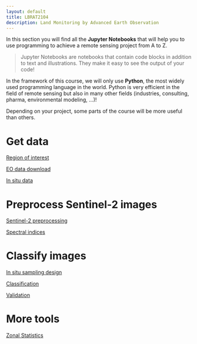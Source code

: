 ```yaml
---
layout: default
title: LBRAT2104
description: Land Monitoring by Advanced Earth Observation
---
```


In this section you will find all the **Jupyter Notebooks** that will help you to use programming to achieve a remote sensing project from A to Z.

> Jupyter Notebooks are notebooks that contain code blocks in addition to text and illustrations. They make it easy to see the output of your code!

In the framework of this course, we will only use **Python**, the most widely used programming language in the world.
Python is very efficient in the field of remote sensing but also in many other fields (industries, consulting, pharma, environmental modeling, ...)! 

Depending on your project, some parts of the course will be more useful than others.

# Get data

[Region of interest](https://nicolasdeffense.github.io/eo-toolbox/region_of_interest.html)

[EO data download](https://nicolasdeffense.github.io/eo-toolbox/eo_data_download.html)

[In situ data](https://nicolasdeffense.github.io/eo-toolbox/in_situ_data.html)

# Preprocess Sentinel-2 images

[Sentinel-2 preprocessing](https://nicolasdeffense.github.io/eo-toolbox/sentinel_2_prepro.html)

[Spectral indices](https://nicolasdeffense.github.io/eo-toolbox/spectral_indices.html)

# Classify images

[In situ sampling design](https://nicolasdeffense.github.io/eo-toolbox/sampling_design.html)

[Classification](https://nicolasdeffense.github.io/eo-toolbox/classification.html)

[Validation](https://nicolasdeffense.github.io/eo-toolbox/validation.html)


# More tools

[Zonal Statistics](https://nicolasdeffense.github.io/eo-toolbox/zonal_stats.html)
